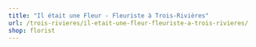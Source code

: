 ```yaml
---
title: "Il était une Fleur - Fleuriste à Trois-Rivières"
url: /trois-rivieres/il-etait-une-fleur-fleuriste-a-trois-rivieres/
shop: florist
---
```


